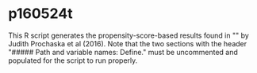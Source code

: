 # p160524t
This R script generates the propensity-score-based results found in "" by Judith Prochaska et al (2016). Note that the two sections with the header "##### Path and variable names: Define." must be uncommented and populated for the script to run properly.
